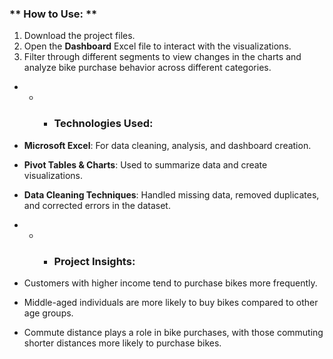 ### **   How to Use: ** 
1. Download the project files.
2. Open the **Dashboard** Excel file to interact with the visualizations.
3.  Filter through different segments to view changes in the charts and analyze bike purchase behavior across different categories.
   
   
* * * ### **Technologies Used:**
* **Microsoft Excel**: For data cleaning, analysis, and dashboard creation.
* **Pivot Tables & Charts**: Used to summarize data and create visualizations.
* **Data Cleaning Techniques**: Handled missing data, removed duplicates, and corrected errors in the dataset.


* * * ### **Project Insights:**
* Customers with higher income tend to purchase bikes more frequently.
*  Middle-aged individuals are more likely to buy bikes compared to other age groups.
*  Commute distance plays a role in bike purchases, with those commuting shorter distances more likely to purchase bikes.


